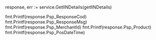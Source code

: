 response, err := service.GetIINDetails(getIINDetails)

fmt.Printf(response.Psp_ResponseCod)
fmt.Printf(response.Psp_ResponseMsg)
fmt.Printf(response.Psp_MerchantId)
fmt.Printf(response.Psp_Product)
fmt.Printf(response.Psp_PosDateTime)
